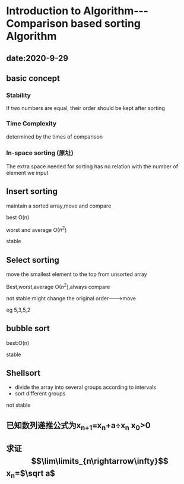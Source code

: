 # Introduction to Algorithm---Comparison based sorting Algorithm

## date:2020-9-29

## basic concept

### Stability

If two numbers are equal, their order should be kept after sorting

### Time Complexity

determined by the times of comparison

### In-space sorting (原址)

The extra space needed for sorting has no relation with the number of element we input

## Insert sorting

maintain a sorted array,move and compare

best O(n) 

worst and average O($n^2$)

stable

## Select sorting 

move the smallest element to the top from unsorted array

Best,worst,average O($n^2$),always compare

not stable:might change  the original order--->move 

eg 5,3,5,2

## bubble sort

best:O(n)

stable

## Shellsort

* divide the array into several groups according to intervals
* sort different groups

not stable

## 已知数列递推公式为x<sub>n+1</sub>=x<sub>n</sub>+a$\div$x<sub>n</sub>  x<sub>0</sub>>0

## 求证$$\lim\limits_{n\rightarrow\infty}$$x<sub>n</sub>=$\sqrt a$

